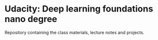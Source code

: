 # Udacity: Deep learning foundations nano degree

Repository containing the class materials, lecture notes and projects.
